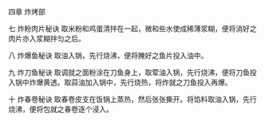 四章 炸烤部

七 炸粉肉片秘诀
取米粉和鸡蛋清拌在一起，微和些水使成稀薄浆糊，便将消好之肉片亦入浆糊拌匀之后。

八 炸爆鱼秘诀
取油入锅，先行烧沸，便将腌好之鱼片投入油中。

九 炸刀鱼秘诀
取调就之面粉涂在刀鱼身上，取荤油入锅，先行烧沸，便将刀鱼投入锅中炸爆黄透。取蒜油加入锅中，先行烧热，将炸就之刀鱼投入再爆。

十 炸春卷秘诀
取春卷皮支在饭锅上蒸热，然后张张撕开。将馅料取油入锅，先行烧沸，便将包就之春卷逐个浸入。